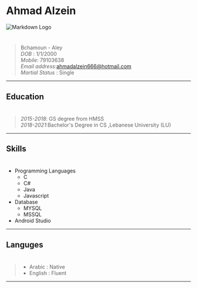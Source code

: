 # Ahmad Alzein
![Markdown Logo](https://markdown-here.com/img/icon256.png)
#
>Bchamoun - Aley<br>
_DOB_ : 1/1/2000<br>
_Mobile_: 79103638<br>
_Email address_:ahmadalzein666@hotmail.com<br>
_Martial Status_ : Single 

---
## Education
#
>_2015-2018_: GS degree from HMSS<Br>
_2018-2021_:Bachelor's Degree in CS ,Lebanese University (LU)

---
## Skills
#
*  Programming Languages 
    * C 
    * C#
    * Java
    * Javascript
*  Database 
    * MYSQL
    * MSSQL
* Android Studio

---
## Languges
#

>* Arabic  : Native
>* English : Fluent
---

